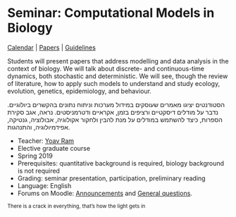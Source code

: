 # Seminar: Computational Models in Biology

[Calendar](calendar.md) | [Papers](papers.md) | [Guidelines](guidelines.md)

Students will present papers that address modelling and data analysis in the context of biology. We will talk about discrete- and continuous-time dynamics, both stochastic and deterministic. We will see, though the review of literature, how to apply such models to understand and study ecology, evolution, genetics, epidemiology, and behaviour.

הסטודנטים יציגו מאמרים שעוסקים במידול מערכות וניתוח נתונים בהקשרים ביולוגיים. נדבר על מודלים דיסקטיים ורציפים בזמן, אקראיים ודטרמניסטים. נראה, אגב סקירת הספרות, כיצד להשתמש במודלים על מנת להבין ולחקור אקולוגיה, אבולוציה, גנטיקה, אפידמיולוגיה, והתנהגות.

- Teacher: [Yoav Ram](http://www.yoavram.com)
- Elective graduate course
- Spring 2019
- Prerequisites: quantitative background is required, biology background is not required
- Grading: seminar presentation, participation, preliminary reading
- Language: English
- Forums on Moodle: [Announcements](https://moodle.idc.ac.il/2019/mod/forum/view.php?id=46082) and [General questions](https://moodle.idc.ac.il/2019/mod/forum/view.php?id=61801).

<p><small>There is a crack in everything, that’s how the light gets in</small></p>
